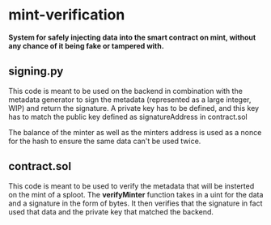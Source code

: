 # mint-verification
**System for safely injecting data into the smart contract on mint, without any chance of it being fake or tampered with.**

## signing.py
This code is meant to be used on the backend in combination with the metadata generator to sign the metadata (represented as a large integer, WIP) and return the signature.
A private key has to be defined, and this key has to match the public key defined as signatureAddress in contract.sol

The balance of the minter as well as the minters address is used as a nonce for the hash to ensure the same data can't be used twice.

## contract.sol
This code is meant to be used to verify the metadata that will be insterted on the mint of a sploot. The **verifyMinter** function takes in a uint for the data and a signature in the form of bytes. It then verifies that the signature in fact used that data and the private key that matched the backend.

